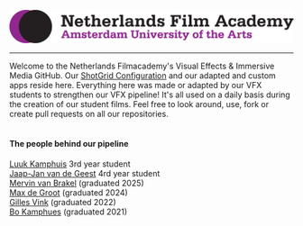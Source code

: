 <p align="center">
  <picture>
    <source media="(prefers-color-scheme: dark)" srcset="logo_white.png">
    <img src="logo_black.png" title="Netherlands Film Academy" alt="Netherlands Film Academy Logo">
  </picture>
</p>

---

Welcome to the Netherlands Filmacademy's Visual Effects & Immersive Media GitHub. Our [ShotGrid Configuration](https://github.com/nfa-vfxim/nfa-shotgun-configuration) and our adapted and custom apps reside here. Everything here was made or adapted by our VFX students to strengthen our VFX pipeline! It's all used on a daily basis during the creation of our student films. Feel free to look around, use, fork or create pull requests on all our repositories. 
<br>
<br>

#### The people behind our pipeline
[Luuk Kamphuis](https://github.com/luukkamphuisnfa) 3rd year student <br>
[Jaap-Jan van de Geest](https://github.com/jaapjanvdg) 4rd year student <br>
[Mervin van Brakel](https://github.com/breaktools) (graduated 2025) <br>
[Max de Groot](https://github.com/maximumfx) (graduated 2024) <br>
[Gilles Vink](https://github.com/gillesvink) (graduated 2022) <br>
[Bo Kamphues](https://github.com/bkamphues) (graduated 2021) <br>
